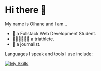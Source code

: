# Hi there 👋

My name is Oihane and I am... 

- 🌱 a Fullstack Web Development Student.
- 🏊‍♀️🚴‍♀️🏃‍♀️ a triathlete.
- 📝​ a journalist.

Languages I speak and tools I use include:

[![My Skills](https://skillicons.dev/icons?i=html,css,js,react,nodejs,mysql,mongodb,php,vite)](https://skillicons.dev)

<!--
**ori0nis/ori0nis** is a ✨ _special_ ✨ repository because its `README.md` (this file) appears on your GitHub profile.

Here are some ideas to get you started:

- 🔭 I’m currently working on ...
- 🌱 I’m currently learning ...
- 👯 I’m looking to collaborate on ...
- 🤔 I’m looking for help with ...
- 💬 Ask me about ...
- 📫 How to reach me: ...
- 😄 Pronouns: ...
- ⚡ Fun fact: ...
-->
